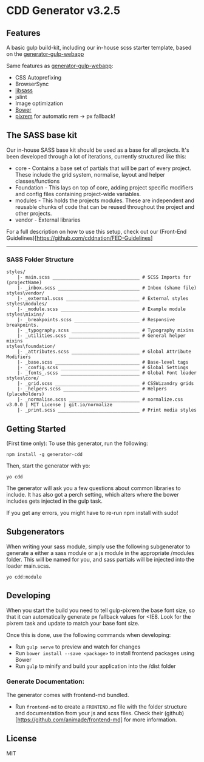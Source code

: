 
# CDD Generator v3.2.5

## Features

A basic gulp build-kit, including our in-house scss starter template, based on the [generator-gulp-webapp](https://github.com/yeoman/generator-gulp-webapp)

Same features as [generator-gulp-webapp](https://github.com/yeoman/generator-gulp-webapp):

* CSS Autoprefixing
* BrowserSync
* [libsass](http://libsass.org)
* jslint
* Image optimization
* [Bower](http://bower.io)
* [pixrem](https://github.com/gummesson/gulp-pixrem) for automatic rem -> px fallback!

## The SASS base kit

Our in-house SASS base kit should be used as a base for all projects. It's been developed through a lot of iterations, currently structured like this:

* core - Contains a base set of partials that will be part of every project. These include the grid system, normalise, layout and helper classes/functions
* Foundation - This lays on top of core, adding project specific modifiers and config files containing project-wide variables.
* modules - This holds the projects modules. These are independent and reusable chunks of code that can be reused throughout the project and other projects.
* vendor - External libraries

For a full description on how to use this setup, check out our (Front-End Guidelines)[https://github.com/cddnation/FED-Guidelines]

---

### SASS Folder Structure

````
styles/
    |- main.scss ________________________________ # SCSS Imports for (projectName)
    |- _inbox.scss ______________________________ # Inbox (shame file)
styles\vendor/
    |- _external.scss ___________________________ # External styles
styles\modules/
    |- _module.scss _____________________________ # Example module
styles\mixins/
    |- _breakpoints.scss ________________________ # Responsive breakpoints.
    |- _typography.scss _________________________ # Typography mixins
    |- _utilities.scss __________________________ # General helper mixins
styles\foundation/
    |- _attributes.scss _________________________ # Global Attribute Modifiers
    |- _base.scss _______________________________ # Base-level tags
    |- _config.scss _____________________________ # Global Settings
    |- _fonts_.scss _____________________________ # Global Font loader
styles\core/
    |- _grid.scss _______________________________ # CSSWizandry grids
    |- _helpers.scss ____________________________ # Helpers (placeholders)
    |- _normalise.scss __________________________ # normalize.css v3.0.0 | MIT License | git.io/normalize
    |- _print.scss ______________________________ # Print media styles
````


## Getting Started

(First time only): To use this generator, run the following:

    npm install -g generator-cdd

Then, start the generator with yo: 

    yo cdd

The generator will ask you a few questions about common libraries to include. It has also got a perch setting, which alters where the bower includes gets injected in the gulp task.

If you get any errors, you might have to re-run npm install with sudo!

## Subgenerators

When writing your sass module, simply use the following subgenerator to generate a either a sass module or a js module in the appropriate /modules folder. This will be named for you, and sass partials will be injected into the loader main.scss.

    yo cdd:module


## Developing

When you start the build you need to tell gulp-pixrem the base font size, so that it can automatically generate px fallback values for <IE8. Look for the pixrem task and update to match your base font size.

Once this is done, use the following commands when developing:

- Run `gulp serve` to preview and watch for changes
- Run `bower install --save <package>` to install frontend packages using Bower
- Run `gulp` to minify and build your application into the /dist folder


### Generate Documentation:

The generator comes with frontend-md bundled.

- Run `frontend-md` to create a `FRONTEND.md` file with the folder structure and documentation from your js and scss files. Check their (github)[https://github.com/animade/frontend-md] for more information.

## License

MIT
